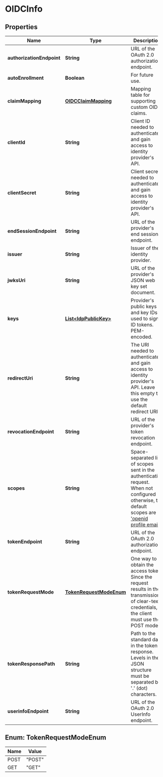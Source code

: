 
# OIDCInfo

## Properties
Name | Type | Description | Notes
------------ | ------------- | ------------- | -------------
**authorizationEndpoint** | **String** | URL of the OAuth 2.0 authorization endpoint. |  [optional]
**autoEnrollment** | **Boolean** | For future use. |  [optional]
**claimMapping** | [**OIDCClaimMapping**](OIDCClaimMapping.md) | Mapping table for supporting custom OIDC claims. |  [optional]
**clientId** | **String** | Client ID needed to authenticate and gain access to identity provider&#39;s API. |  [optional]
**clientSecret** | **String** | Client secret needed to authenticate and gain access to identity provider&#39;s API. |  [optional]
**endSessionEndpoint** | **String** | URL of the provider&#39;s end session endpoint. |  [optional]
**issuer** | **String** | Issuer of the identity provider. | 
**jwksUri** | **String** | URL of the provider&#39;s JSON web key set document. |  [optional]
**keys** | [**List&lt;IdpPublicKey&gt;**](IdpPublicKey.md) | Provider&#39;s public keys and key IDs used to sign ID tokens. PEM-encoded. |  [optional]
**redirectUri** | **String** | The URI needed to authenticate and gain access to identity provider&#39;s API. Leave this empty to use the default redirect URI. |  [optional]
**revocationEndpoint** | **String** | URL of the provider&#39;s token revocation endpoint. |  [optional]
**scopes** | **String** | Space-separated list of scopes sent in the authentication request. When not configured otherwise, the default scopes are [&#39;openid profile email&#39;](https://openid.net/specs/openid-connect-core-1_0.html#ScopeClaims). |  [optional]
**tokenEndpoint** | **String** | URL of the OAuth 2.0 authorization endpoint. |  [optional]
**tokenRequestMode** | [**TokenRequestModeEnum**](#TokenRequestModeEnum) | One way to obtain the access token. Since the request results in the transmission of clear-text credentials, the client must use the POST mode. |  [optional]
**tokenResponsePath** | **String** | Path to the standard data in the token response. Levels in the JSON structure must be separated by &#39;.&#39; (dot) characters. |  [optional]
**userinfoEndpoint** | **String** | URL of the OAuth 2.0 UserInfo endpoint. |  [optional]


<a name="TokenRequestModeEnum"></a>
## Enum: TokenRequestModeEnum
Name | Value
---- | -----
POST | &quot;POST&quot;
GET | &quot;GET&quot;



